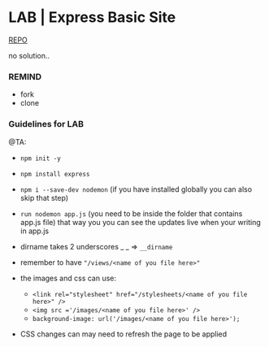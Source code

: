 # LAB | Express Basic Site

[REPO](https://github.com/ironhack-labs/lab-express-basic-site)

no solution..

### REMIND

- fork
- clone

### Guidelines for LAB

@TA:

- `npm init -y`

- `npm install express`

- `npm i --save-dev nodemon`
  (if you have installed globally you can also skip that step)

- `run nodemon app.js`
  (you need to be inside the folder that contains app.js file)
  that way you you can see the updates live when your writing in app.js

- dirname takes 2 underscores _ _ => `__dirname`

- remember to have `"/views/<name of you file here>"`

- the images and css can use:
  - `<link rel="stylesheet" href="/stylesheets/<name of you file here>" />`
  - `<img src ='/images/<name of you file here>' />`
  - `background-image: url('/images/<name of you file here>');`

- CSS changes can may need to refresh the page to be applied
